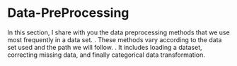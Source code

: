 # Data-PreProcessing

In this section, I share with you the data preprocessing methods that we use most frequently in a data set.
.
These methods vary according to the data set used and the path we will follow.
.
It includes loading a dataset, correcting missing data, and finally categorical data transformation.
